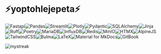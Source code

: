 # ⚡**yoptohlejepeta**⚡

![Fastapi](https://img.shields.io/badge/FastAPI-009688?style=for-the-badge&logo=fastapi&logoColor=white)![Pandas](https://img.shields.io/badge/pandas-150458?style=for-the-badge&logo=pandas&logoColor=white)![Streamlit](https://img.shields.io/badge/Streamlit-FF4B4B?style=for-the-badge&logo=Streamlit&logoColor=white)![Plotly](https://img.shields.io/badge/Plotly-3F4F75?style=for-the-badge&logo=plotly&logoColor=white)![Pydantic](https://img.shields.io/badge/Pydantic-E92063?style=for-the-badge&logo=pydantic&logoColor=white)![SQLAlchemy](https://img.shields.io/badge/sqlalchemy-D71F00?style=for-the-badge&logo=sqlalchemy&logoColor=white)![Jinja](https://img.shields.io/badge/jinja-B41717?style=for-the-badge&logo=jinja&logoColor=black)![Ruff](https://img.shields.io/badge/ruff-%23D7FF64.svg?style=for-the-badge&logo=ruff&logoColor=black)![Poetry](https://img.shields.io/badge/poetry-%2360A5FA.svg?style=for-the-badge&logo=poetry&logoColor=white)![MariaDB](https://img.shields.io/badge/MariaDB-003545?style=for-the-badge&logo=mariadb&logoColor=white)![InfluxDB](https://img.shields.io/badge/InfluxDB-22ADF6?style=for-the-badge&logo=InfluxDB&logoColor=white)![Redis](https://img.shields.io/badge/redis-%23DD0031.svg?style=for-the-badge&logo=redis&logoColor=white)![MinIO](https://img.shields.io/badge/minio-C72E49?style=for-the-badge&logo=minio&logoColor=white)![HTMX](https://img.shields.io/badge/%3C/%3E%20htmx-3366CC?style=for-the-badge&logo=mysl&logoColor=white)![AlpineJS](https://img.shields.io/badge/AlpineJS-8BC0D0?style=for-the-badge&logo=alpine.js&logoColor=white)![TailwindCSS](https://img.shields.io/badge/tailwindcss-%2306B6D4.svg?style=for-the-badge&logo=tailwind-css&logoColor=white)![Bulma](https://img.shields.io/badge/Bulma-00D1B2?style=for-the-badge&logo=bulma&logoColor=white)![LaTeX](https://img.shields.io/badge/latex-%23008080.svg?style=for-the-badge&logo=latex&logoColor=white)![Material for MkDocs](https://img.shields.io/badge/Material_for_MkDocs-526CFE?style=for-the-badge&logo=MaterialForMkDocs&logoColor=white)![GitBook](https://img.shields.io/badge/gitbook-%23BBDDE5.svg?style=for-the-badge&logo=gitbook&logoColor=black)

<img src="https://github-readme-streak-stats.herokuapp.com/?user=yoptohlejepeta&theme=dracula" alt="mystreak"/>
